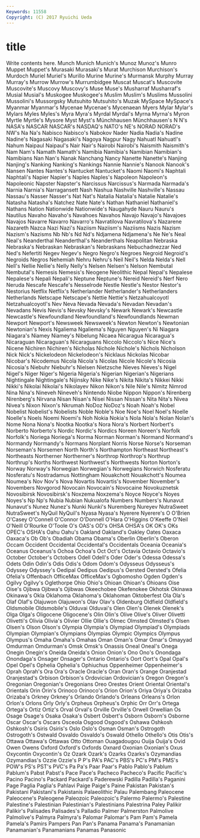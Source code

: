 ```yaml
---
Keywords: 11558 
Copyright: (C) 2017 Ryuichi Ueda
---
```


# title

Write contents here.
Munch Munich Munich's Munoz Munoz's Munro Muppet
Muppet's Murasaki Murasaki's Murat Murchison Murchison's Murdoch Muriel Muriel's Murillo
Murine Murine's Murmansk Murphy Murray Murray's Murrow Murrow's Murrumbidgee Muscat
Muscat's Muscovite Muscovite's Muscovy Muscovy's Muse Muse's Musharraf Musharraf's Musial
Musial's Muskogee Muskogee's Muslim Muslim's Muslims Mussolini Mussolini's Mussorgsky Mutsuhito
Mutsuhito's Muzak MySpace MySpace's Myanmar Myanmar's Mycenae Mycenae's Mycenaean Myers
Mylar Mylar's Mylars Myles Myles's Myra Myra's Myrdal Myrdal's Myrna
Myrna's Myron Myrtle Myrtle's Mysore Myst Myst's Münchhausen Münchhausen's N
N's NASA's NASCAR NASCAR's NASDAQ's NATO's NE's NORAD NORAD's NW's
Na Na's Nabisco Nabisco's Nabokov Nader Nadia Nadia's Nadine Nadine's
Nagasaki Nagasaki's Nagoya Nagpur Nagy Nahuatl Nahuatl's Nahum Naipaul Naipaul's
Nair Nair's Nairobi Nairobi's Naismith Naismith's Nam Nam's Namath Namath's
Namibia Namibia's Namibian Namibian's Namibians Nan Nan's Nanak Nanchang Nancy
Nanette Nanette's Nanjing Nanjing's Nanking Nanking's Nankings Nannie Nannie's Nanook
Nanook's Nansen Nantes Nantes's Nantucket Nantucket's Naomi Naomi's Naphtali Naphtali's
Napier Napier's Naples Naples's Napoleon Napoleon's Napoleonic Napster Napster's Narcissus
Narcissus's Narmada Narmada's Narnia Narnia's Narragansett Nash Nashua Nashville Nashville's
Nassau Nassau's Nasser Nasser's Nat Nat's Natalia Natalia's Natalie Natalie's
Natasha Natasha's Natchez Nate Nate's Nathan Nathaniel Nathaniel's Nathans Nation
Nationwide Nationwide's Naugahyde Nauru Nauru's Nautilus Navaho Navaho's Navahoes Navahos
Navajo Navajo's Navajoes Navajos Navarre Navarro Navarro's Navratilova Navratilova's Nazarene
Nazareth Nazca Nazi Nazi's Naziism Naziism's Naziisms Nazis Nazism Nazism's
Nazisms Nb Nb's Nd Nd's Ndjamena Ndjamena's Ne Ne's Neal
Neal's Neanderthal Neanderthal's Neanderthals Neapolitan Nebraska Nebraska's Nebraskan Nebraskan's Nebraskans
Nebuchadnezzar Ned Ned's Nefertiti Negev Negev's Negro Negro's Negroes Negroid
Negroid's Negroids Negros Nehemiah Nehru Nehru's Neil Neil's Nelda Nelda's
Nell Nell's Nellie Nellie's Nelly Nelly's Nelsen Nelsen's Nelson Nembutal
Nembutal's Nemesis Nemesis's Neogene Neolithic Nepal Nepal's Nepalese Nepalese's Nepali
Nepali's Neptune Neptune's Nereid Nereid's Nerf Nero Neruda Nescafe Nescafe's
Nesselrode Nestle Nestle's Nestor Nestor's Nestorius Netflix Netflix's Netherlander Netherlander's
Netherlanders Netherlands Netscape Netscape's Nettie Nettie's Netzahualcoyotl Netzahualcoyotl's Nev Neva
Nevada Nevada's Nevadan Nevadan's Nevadans Nevis Nevis's Nevsky Nevsky's Newark
Newark's Newcastle Newcastle's Newfoundland Newfoundland's Newfoundlands Newman Newport Newport's Newsweek
Newsweek's Newton Newton's Newtonian Newtonian's Nexis Ngaliema Ngaliema's Nguyen Nguyen's
Ni Niagara Niagara's Niamey Niamey's Nibelung Nicaea Nicaragua Nicaragua's Nicaraguan
Nicaraguan's Nicaraguans Niccolo Niccolo's Nice Nice's Nicene Nichiren Nichiren's Nicholas
Nichole Nichole's Nichols Nicholson Nick Nick's Nickelodeon Nickelodeon's Nicklaus Nickolas
Nicobar Nicobar's Nicodemus Nicola Nicola's Nicolas Nicole Nicole's Nicosia Nicosia's
Niebuhr Niebuhr's Nielsen Nietzsche Nieves Nieves's Nigel Nigel's Niger Niger's
Nigeria Nigeria's Nigerian Nigerian's Nigerians Nightingale Nightingale's Nijinsky Nike Nike's
Nikita Nikita's Nikkei Nikki Nikki's Nikolai Nikolai's Nikolayev Nikon Nikon's
Nile Nile's Nimitz Nimrod Nina Nina's Nineveh Nineveh's Nintendo Niobe
Nippon Nippon's Nirenberg Nirenberg's Nirvana Nisan Nisan's Nisei Nissan Nissan's
Nita Nita's Nivea Nivea's Nixon Nixon's Nkrumah NoDoz NoDoz's Noah
Noah's Nobel Nobelist Nobelist's Nobelists Noble Noble's Noe Noe's Noel
Noel's Noelle Noelle's Noels Noemi Noemi's Noh Nokia Nokia's Nola
Nola's Nolan Nolan's Nome Nona Nona's Nootka Nootka's Nora Nora's
Norbert Norbert's Norberto Norberto's Nordic Nordic's Nordics Noreen Noreen's Norfolk
Norfolk's Noriega Noriega's Norma Norman Norman's Normand Normand's Normandy Normandy's
Normans Norplant Norris Norse Norse's Norseman Norseman's Norsemen North North's
Northampton Northeast Northeast's Northeasts Northerner Northerner's Northrop Northrop's Northrup Northrup's
Norths Northwest Northwest's Northwests Norton Norton's Norway Norway's Norwegian Norwegian's
Norwegians Norwich Nosferatu Nosferatu's Nostradamus Nottingham Nouakchott Nouakchott's Noumea Noumea's
Nov Nov's Nova Novartis Novartis's November November's Novembers Novgorod Novocain
Novocain's Novocaine Novokuznetsk Novosibirsk Novosibirsk's Noxzema Noxzema's Noyce Noyce's Noyes
Noyes's Np Np's Nubia Nubian Nukualofa Numbers Numbers's Nunavut Nunavut's
Nunez Nunez's Nunki Nunki's Nuremberg Nureyev NutraSweet NutraSweet's NyQuil NyQuil's
Nyasa Nyasa's Nyerere Nyerere's O O'Brien O'Casey O'Connell O'Connor O'Donnell
O'Hara O'Higgins O'Keeffe O'Neil O'Neill O'Rourke O'Toole O's OAS's OD's
OHSA OHSA's OK OK's OKs OPEC's OSHA's Oahu Oahu's Oakland
Oakland's Oakley Oates Oaxaca Oaxaca's Ob Ob's Obadiah Obama Obama's
Oberlin Oberlin's Oberon Occam Occident Occidental Occidental's Occidentals Oceania Oceania's
Oceanus Oceanus's Ochoa Ochoa's Oct Oct's Octavia Octavio Octavio's October
October's Octobers Odell Odell's Oder Oder's Odessa Odessa's Odets Odin
Odin's Odis Odis's Odom Odom's Odysseus Odysseus's Odyssey Odyssey's Oedipal
Oedipus Oedipus's Oersted Oersted's Ofelia Ofelia's Offenbach OfficeMax OfficeMax's Ogbomosho
Ogden Ogden's Ogilvy Ogilvy's Oglethorpe Ohio Ohio's Ohioan Ohioan's Ohioans
Oise Oise's Ojibwa Ojibwa's Ojibwas Okeechobee Okefenokee Okhotsk Okinawa Okinawa's
Okla Oklahoma Oklahoma's Oklahoman Oktoberfest Ola Ola's Olaf Olaf's Olajuwon
Olajuwon's Olav Olav's Oldenburg Oldfield Oldfield's Oldsmobile Oldsmobile's Olduvai Olduvai's
Olen Olen's Olenek Olenek's Olga Olga's Oligocene Oligocene's Olin Olin's
Olive Olive's Oliver Olivetti Olivetti's Olivia Olivia's Olivier Ollie Ollie's
Olmec Olmsted Olmsted's Olsen Olsen's Olson Olson's Olympia Olympia's Olympiad
Olympiad's Olympiads Olympian Olympian's Olympians Olympias Olympic Olympics Olympus Olympus's
Omaha Omaha's Omahas Oman Oman's Omar Omar's Omayyad Omdurman Omdurman's
Omsk Omsk's Onassis Oneal Oneal's Onega Onegin Onegin's Oneida Oneida's
Onion Onion's Ono Ono's Onondaga Onondaga's Onsager Onsager's Ontario Ontario's
Oort Oort's Opal Opal's Opel Opel's Ophelia Ophelia's Ophiuchus Oppenheimer
Oppenheimer's Oprah Oprah's Ora Ora's Oracle Oracle's Oran Oran's Orange
Oranjestad Oranjestad's Orbison Orbison's Ordovician Ordovician's Oregon Oregon's Oregonian Oregonian's
Oregonians Oreo Orestes Orient Oriental Oriental's Orientals Orin Orin's Orinoco
Orinoco's Orion Orion's Oriya Oriya's Orizaba Orizaba's Orkney Orkney's Orlando
Orlando's Orleans Orleans's Orlon Orlon's Orlons Orly Orly's Orpheus Orpheus's
Orphic Orr Orr's Ortega Ortega's Ortiz Ortiz's Orval Orval's Orville
Orville's Orwell Orwellian Os Osage Osage's Osaka Osaka's Osbert Osbert's
Osborn Osborn's Osborne Oscar Oscar's Oscars Osceola Osgood Osgood's Oshawa
Oshkosh Oshkosh's Osiris Osiris's Oslo Oslo's Osman Osman's Ostrogoth Ostrogoth's
Ostwald Osvaldo Osvaldo's Oswald Othello Othello's Otis Otis's Ottawa Ottawa's
Ottawas Otto Ottoman Ouagadougou Ouija Ouija's Ovid Owen Owens Oxford
Oxford's Oxfords Oxnard Oxonian Oxonian's Oxus Oxycontin Oxycontin's Oz Ozark
Ozark's Ozarks Ozarks's Ozymandias Ozymandias's Ozzie Ozzie's P P's PA's
PAC's PBS's PC's PM's PMS's POW's PS's PST's PVC's Pa
Pa's Paar Paar's Pablo Pablo's Pablum Pablum's Pabst Pabst's Pace
Pace's Pacheco Pacheco's Pacific Pacific's Pacino Pacino's Packard Packard's Paderewski
Padilla Padilla's Paganini Page Paglia Paglia's Pahlavi Paige Paige's Paine
Pakistan Pakistan's Pakistani Pakistani's Pakistanis Palaeolithic Palau Palembang Paleocene Paleocene's
Paleogene Paleozoic Paleozoic's Palermo Palermo's Palestine Palestine's Palestinian Palestinian's Palestinians
Palestrina Paley Palikir Palikir's Palisades Palisades's Palladio Palmer Palmerston Palmolive
Palmolive's Palmyra Palmyra's Palomar Palomar's Pam Pam's Pamela Pamela's Pamirs
Pampers Pan Pan's Panama Panama's Panamanian Panamanian's Panamanians Panamas Panasonic

